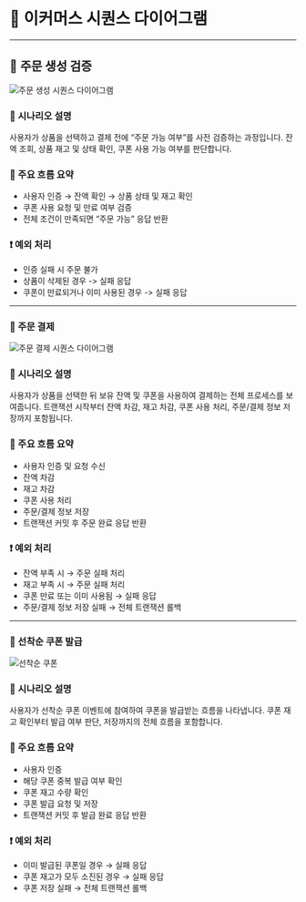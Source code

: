 # 🛒 이커머스 시퀀스 다이어그램

---

## 📌 주문 생성 검증
![주문 생성 시퀀스 다이어그램](/docs/images/order-sequence-diagram.png)

### 🧾 시나리오 설명
사용자가 상품을 선택하고 결제 전에 “주문 가능 여부”를 사전 검증하는 과정입니다.
잔액 조회, 상품 재고 및 상태 확인, 쿠폰 사용 가능 여부를 판단합니다.

### 🔁 주요 흐름 요약
- 사용자 인증 → 잔액 확인 → 상품 상태 및 재고 확인
- 쿠폰 사용 요청 및 만료 여부 검증
- 전체 조건이 만족되면 “주문 가능” 응답 반환

### ❗ 예외 처리
- 인증 실패 시 주문 불가
- 상품이 삭제된 경우 -> 실패 응답
- 쿠폰이 만료되거나 이미 사용된 경우 -> 실패 응답

--- 
### 📌 주문 결제
![주문 결제 시퀀스 다이어그램](/docs/images/order-pay-sequence-diagram.png)

### 🧾 시나리오 설명
사용자가 상품을 선택한 뒤 보유 잔액 및 쿠폰을 사용하여 결제하는 전체 프로세스를 보여줍니다.
트랜잭션 시작부터 잔액 차감, 재고 차감, 쿠폰 사용 처리, 주문/결제 정보 저장까지 포함됩니다.

### 🔁 주요 흐름 요약
- 사용자 인증 및 요청 수신
- 잔액 차감
- 재고 차감
- 쿠폰 사용 처리
- 주문/결제 정보 저장
- 트랜잭션 커밋 후 주문 완료 응답 반환

### ❗ 예외 처리
- 잔액 부족 시 → 주문 실패 처리
- 재고 부족 시 → 주문 실패 처리
- 쿠폰 만료 또는 이미 사용됨 → 실패 응답
- 주문/결제 정보 저장 실패 → 전체 트랜잭션 롤백

--- 

### 📌 선착순 쿠폰 발급
![선착순 쿠폰](/docs/images/coupon-sequence-diagram.png)

### 🧾 시나리오 설명
사용자가 선착순 쿠폰 이벤트에 참여하여 쿠폰을 발급받는 흐름을 나타냅니다.
쿠폰 재고 확인부터 발급 여부 판단, 저장까지의 전체 흐름을 포함합니다.

### 🔁 주요 흐름 요약
- 사용자 인증
- 해당 쿠폰 중복 발급 여부 확인
- 쿠폰 재고 수량 확인
- 쿠폰 발급 요청 및 저장
- 트랜잭션 커밋 후 발급 완료 응답 반환

### ❗ 예외 처리
- 이미 발급된 쿠폰일 경우 → 실패 응답
- 쿠폰 재고가 모두 소진된 경우 → 실패 응답
- 쿠폰 저장 실패 → 전체 트랜잭션 롤백